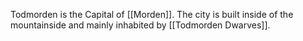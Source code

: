 Todmorden is the Capital of [[Morden]]. The city is built inside of the mountainside and mainly inhabited by [[Todmorden Dwarves]]. 